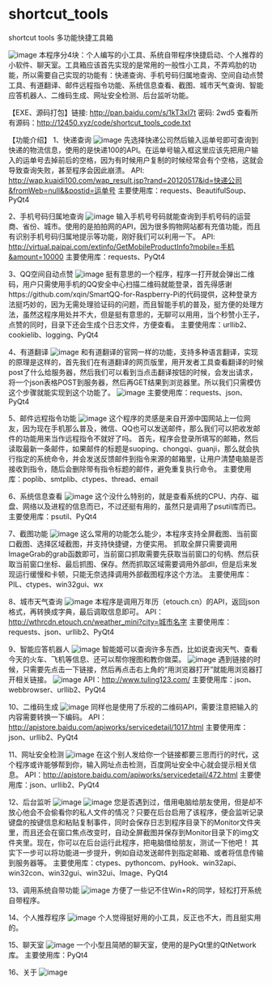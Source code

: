 # shortcut_tools
shortcut tools  多功能快捷工具箱

![image](http://i5.tietuku.com/9ab509db0dfc2265.png)
本程序分4块：个人编写的小工具、系统自带程序快捷启动、个人推荐的小软件、聊天室。工具箱应该首先实现的是常用的一般性小工具，不弄鸡肋的功能，所以需要自己实现的功能有：快递查询、手机号码归属地查询、空间自动点赞工具、有道翻译、邮件远程指令功能、系统信息查看、截图、城市天气查询、智能应答机器人、二维码生成、网址安全检测、后台监听功能。

【EXE、源码打包】链接: http://pan.baidu.com/s/1kT3xI7t 密码: 2wd5
查看所有源码：http://12450.xyz/code/shortcut_tools_code.txt

【功能介绍】
1、快递查询
![image](http://i13.tietuku.com/ec763ddb2cb029b8.png)
先选择快递公司然后输入运单号即可查询到快递的物流信息，使用的是快递100的API。在运单号输入框这里应该先把用户输入的运单号去掉前后的空格，因为有时候用户复制的时候经常会有个空格，这就会导致查询失败，甚至程序会因此崩溃。
API: http://wap.kuaidi100.com/wap_result.jsp?rand=20120517&id=快递公司&fromWeb=null&&postid=运单号
主要使用库：requests、BeautifulSoup、PyQt4

2、手机号码归属地查询
![image](http://i12.tietuku.com/63a279172027a3d5.png)
输入手机号号码就能查询到手机号码的运营商、省份、城市。使用的是拍拍网的API，因为很多购物网站都有充值功能，而且有识别手机号码归属地提示等功能，刚好我们可以利用一下。
API: http://virtual.paipai.com/extinfo/GetMobileProductInfo?mobile=手机&amount=10000
主要使用库：requests、PyQt4

3、QQ空间自动点赞
![image](http://i13.tietuku.com/d8f2e8ccc8bc58ac.png)
挺有意思的一个程序，程序一打开就会弹出二维码，用户只需使用手机的QQ安全中心扫描二维码就能登录，首先得感谢https://github.com/xqin/SmartQQ-for-Raspberry-Pi的代码提供，这种登录方法挺巧妙的，因为无需处理验证码的问题，而且智能手机的普及，挺方便的处理方法，虽然这程序用处并不大，但是挺有意思的，无聊可以用用，当个秒赞小王子，点赞的同时，目录下还会生成个日志文件，方便查看。
主要使用库：urllib2、cookielib、logging、PyQt4

4、有道翻译
![image](http://i12.tietuku.com/b66a3be41b7fbdd3.png)
和有道翻译的官网一样的功能，支持多种语言翻译，实现的原理是这样的，首先我们在有道翻译的网页版里，用开发者工具查看翻译的时候post了什么给服务器，然后我们可以看到当点击翻译按钮的时候，会发出请求，将一个json表格POST到服务器，然后再GET结果到浏览器里。所以我们只需模仿这个步骤就能实现到这个功能了。
![image](http://i12.tietuku.com/ec260e778dcb6298.png)
主要使用库：requests、json、PyQt4

5、邮件远程指令功能
![image](http://i5.tietuku.com/7f16b57d0a3b5a0b.png)
这个程序的灵感是来自开源中国网站上一位网友，因为现在手机那么普及，微信、QQ也可以发送邮件，那么我们可以把收发邮件的功能用来当作远程指令不就好了吗。
首先，程序会登录所填写的邮箱，然后读取最新一条邮件，如果邮件的标题是suoping、chongqi、guanji，那么就会执行指定的系统命令，并会发送反馈邮件到指令来源的邮箱里，让用户清楚电脑是否接收到指令，随后会删除带有指令标题的邮件，避免重复执行命令。
主要使用库：poplib、smtplib、ctypes、thread、email

6、系统信息查看
![image](http://i13.tietuku.com/5692e9353382852c.png)
这个没什么特别的，就是查看系统的CPU、内存、磁盘、网络以及进程的信息而已，不过还挺有用的，虽然只是调用了psutil库而已。
主要使用库：psutil、PyQt4

7、截图功能
![image](http://i13.tietuku.com/6ded4f3c0a58b414.png)
这么常用的功能怎么能少，本程序支持全屏截图、当前窗口截图、选择区域截图，并支持快捷键，方便实用。
抓取全屏只需要调用ImageGrab的grab函数即可，当前窗口抓取需要先获取当前窗口的句柄、然后获取当前窗口坐标、最后抓图、保存。然而抓取区域需要调用外部dll，但是后来发现运行缓慢和卡顿，只能无奈选择调用外部截图程序这个方法。
主要使用库：PIL、ctypes、win32gui、wx

8、城市天气查询
![image](http://i13.tietuku.com/f7f66455f7281ed4.png)
本程序是调用万年历（etouch.cn）的API，返回json格式，再转换成字典，最后调取信息即可。
API：http://wthrcdn.etouch.cn/weather_mini?city=城市名字
主要使用库：requests、json、urllib2、PyQt4

9、智能应答机器人
![image](http://i13.tietuku.com/29637850cc9fa119.png)
智能姬可以查询许多东西，比如说查询天气、查看今天的火车、飞机等信息、还可以帮你搜图和教你做菜。
![image](http://i13.tietuku.com/29637850cc9fa119.png)
遇到链接的时候，只需要先点击一下链接，然后再点击右上角的“用浏览器打开”就能用浏览器打开相关链接。
![image](http://i13.tietuku.com/f7deea2ec2eb44f1.png)
API：http://www.tuling123.com/
主要使用库：json、webbrowser、urllib2、PyQt4

10、二维码生成
![image](http://i13.tietuku.com/2d8a0f07012f5e88.png)
同样也是使用了乐视的二维码API，需要注意把输入的内容需要转换一下编码。
API：http://apistore.baidu.com/apiworks/servicedetail/1017.html
主要使用库：json、urllib2、PyQt4

11、网址安全检测
![image](http://i12.tietuku.com/10c86a8029d92cc5.png)
在这个别人发给你一个链接都要三思而行的时代，这个程序或许能够帮到你，输入网址点击检测，百度网址安全中心就会提示相关信息。
API：http://apistore.baidu.com/apiworks/servicedetail/472.html
主要使用库：json、urllib2、PyQt4

12、后台监听
![image](http://i11.tietuku.com/93fd4d7c292beaec.jpg)
![image](http://i11.tietuku.com/d71315686007f141.jpg)
您是否遇到过，借用电脑给朋友使用，但是却不放心他会不会偷看你的私人文件的情况？只要在后台启用了该程序，便会监听记录键盘的按键信息和粘贴复制事件，同时会保存日志到程序目录下的Monitor文件夹里，而且还会在窗口焦点改变时，自动全屏截图并保存到Monitor目录下的img文件夹里。现在，你可以在后台运行此程序，把电脑借给朋友，测试一下他吧！
其实下一步可以将功能进一步提升，例如自动发送邮件到指定邮箱、或者将信息传输到服务器等。
主要使用库：ctypes、pythoncom、pyHook、win32api、win32con、win32gui、win32ui、Image、PyQt4

13、调用系统自带功能
![image](http://i5.tietuku.com/03ea4554b8941de8.png)
方便了一些记不住Win+R的同学，轻松打开系统自带程序。

14、个人推荐程序
![image](http://i5.tietuku.com/00aa8564cb9f5730.png)
个人觉得挺好用的小工具，反正也不大，而且挺实用的。

15、聊天室
![image](http://i5.tietuku.com/97d2e407a081b568.png)
一个小型且简陋的聊天室，使用的是PyQt里的QtNetwork库。
主要使用库：PyQt4

16、关于
![image](http://i5.tietuku.com/bde3e3a9b4f7a93b.png)
